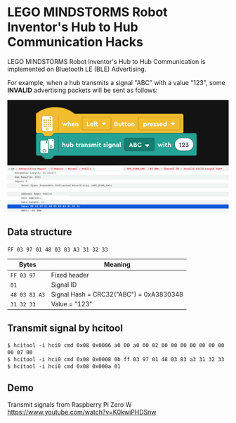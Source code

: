 # LEGO MINDSTORMS Robot Inventor's Hub to Hub Communication Hacks

LEGO MINDSTORMS Robot Inventor's Hub to Hub Communication is implemented on Bluetooth LE (BLE) Advertising.

For example, when a hub transmits a signal "ABC" with a value "123", some **INVALID** advertising packets will be sent as follows:

<img src="Images/transmit-block.png">
<img src="Images/advertising-packet.png">

## Data structure

`FF 03 97 01 48 03 83 A3 31 32 33`

| Bytes | Meaning |
| --- | --- |
| `FF 03 97` | Fixed header |
| `01` | Signal ID |
| `48 03 83 A3` | Signal Hash = CRC32("ABC") = 0xA3830348 |
| `31 32 33` | Value = "123"  |

## Transmit signal by hcitool

```
$ hcitool -i hci0 cmd 0x08 0x0006 a0 00 a0 00 02 00 00 00 00 00 00 00 00 07 00
$ hcitool -i hci0 cmd 0x08 0x0008 0b ff 03 97 01 48 03 83 a3 31 32 33
$ hcitool -i hci0 cmd 0x08 0x000a 01
```

## Demo
Transmit signals from Raspberry Pi Zero W
https://www.youtube.com/watch?v=K0kwiPHDSnw

